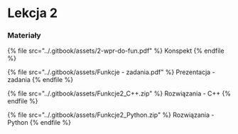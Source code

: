 # Lekcja 2

### Materiały

{% file src="../.gitbook/assets/2-wpr-do-fun.pdf" %}
Konspekt
{% endfile %}

{% file src="../.gitbook/assets/Funkcje - zadania.pdf" %}
Prezentacja - zadania
{% endfile %}

{% file src="../.gitbook/assets/Funkcje2_C++.zip" %}
Rozwiązania - C++
{% endfile %}

{% file src="../.gitbook/assets/Funkcje2_Python.zip" %}
Rozwiązania - Python
{% endfile %}

